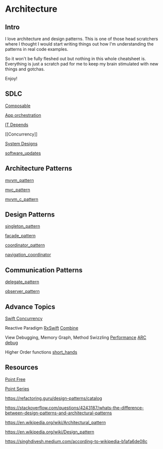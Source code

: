 

# Architecture

## Intro

I love architecture and design patterns.
This is one of those head scratchers where I thought I would start writing things out how I'm understanding the patterns in real code examples.

So it won't be fully fleshed out but nothing in this whole cheatsheet is. Everything is just a scratch pad for me to keep my brain stimulated with new things and gotchas.

Enjoy!

## SDLC

[Composable](composable/ReadMe_composable.md)

[App orchestration](orchestration.md)

[IT Depends](it_Depends.md)

[[Concurrency]]

[System Designs](system_designs.md)

[software_updates](software_updates.md)

## Architecture Patterns

[mvvm_pattern](mvvm_pattern.md)

[mvc_pattern](mvc_pattern.md)

[mvvm_c_pattern](mvvm_c_pattern.md)

##  Design Patterns

[singleton_pattern](singleton_pattern.md)

[facade_pattern](facade_pattern.md)

[coordinator_pattern](coordinator_pattern.md)



[navigation_coordinator](navigation_coordinator.md)



## Communication Patterns

[delegate_pattern](delegate_pattern.md)

[observer_pattern](observer_pattern.md)







## Advance Topics

[Swift Concurrency](ios/concurrency/Readme_concurrency.md)

Reactive Paradigm 
[RxSwift](ios/rxSwift/README_rxSwift.md)
[Combine](ios/combine/ReadMe_combine.md)

View Debugging, Memory Graph, Method Swizzling
[Performance](ios/xcode/performance.md)
[ARC](ios/lifecycle/arc.md)
[debug](ios/xcode/debug.md)

Higher Order functions [short_hands](ios/swift/short_hands.md)

## Resources

[Point Free](https://www.pointfree.co/collections/composable-architecture)

[Point Series](https://www.pointfree.co)

https://refactoring.guru/design-patterns/catalog

https://stackoverflow.com/questions/4243187/whats-the-difference-between-design-patterns-and-architectural-patterns

https://en.wikipedia.org/wiki/Architectural_pattern

https://en.wikipedia.org/wiki/Design_pattern

https://singhdivesh.medium.com/according-to-wikipedia-b1afa6de08c
